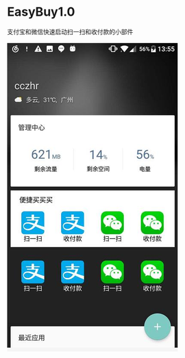# EasyBuy1.0
支付宝和微信快速启动扫一扫和收付款的小部件  

![](https://github.com/cczhr/EasyBuy1.0/blob/master/show3.jpg)
